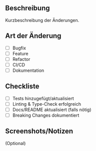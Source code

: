 ## Beschreibung
Kurzbeschreibung der Änderungen.

## Art der Änderung
- [ ] Bugfix
- [ ] Feature
- [ ] Refactor
- [ ] CI/CD
- [ ] Dokumentation

## Checkliste
- [ ] Tests hinzugefügt/aktualisiert
- [ ] Linting & Type-Check erfolgreich
- [ ] Docs/README aktualisiert (falls nötig)
- [ ] Breaking Changes dokumentiert

## Screenshots/Notizen
(Optional)

